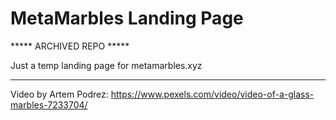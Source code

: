 # MetaMarbles Landing Page

***** ARCHIVED REPO *****

Just a temp landing page for metamarbles.xyz

---

Video by Artem Podrez: https://www.pexels.com/video/video-of-a-glass-marbles-7233704/
